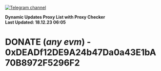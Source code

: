 [![Telegram channel](https://img.shields.io/endpoint?url=https://runkit.io/damiankrawczyk/telegram-badge/branches/master?url=https://t.me/n4z4v0d)](https://t.me/n4z4v0d) 

**Dynamic Updates Proxy List with Proxy Checker**  
**Last Updated: 18.12.23 06:05**

# DONATE (_any evm_) - 0xDEADf12DE9A24b47Da0a43E1bA70B8972F5296F2
